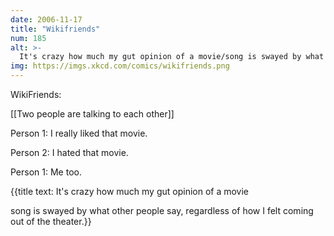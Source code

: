 ```yaml
---
date: 2006-11-17
title: "Wikifriends"
num: 185
alt: >-
  It's crazy how much my gut opinion of a movie/song is swayed by what other people say, regardless of how I felt coming out of the theater.
img: https://imgs.xkcd.com/comics/wikifriends.png
---
```

WikiFriends:

[[Two people are talking to each other]]

Person 1: I really liked that movie.

Person 2: I hated that movie.

Person 1: Me too.

{{title text: It's crazy how much my gut opinion of a movie

song is swayed by what other people say, regardless of how I felt coming out of the theater.}}